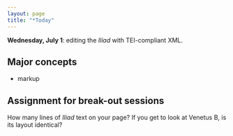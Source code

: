 ```yaml
---
layout: page
title: "*Today"
---
```



**Wednesday, July 1**: editing the *Iliad* with TEI-compliant XML.


##  Major concepts

- markup


## Assignment for break-out sessions


How many lines of *Iliad* text on your page?
If you get to look at Venetus B, is its layout identical?
